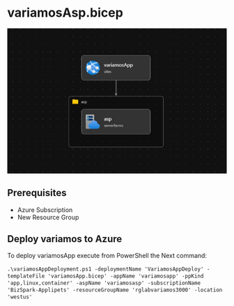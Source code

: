 # variamosAsp.bicep

![Variamos Deployment Diagram](DeplymentDiagram.jpg "Variamos Deployment Diagram")

## Prerequisites

- Azure Subscription
- New Resource Group

## Deploy variamos to Azure 

To deploy variamosApp execute from PowerShell the Next command:

    .\variamosAppDeployment.ps1 -deploymentName 'VariamosAppDeploy' -templateFile 'variamosApp.bicep' -appName 'variamosapp' -ppKind 'app,linux,container' -aspName 'variamosasp' -subscriptionName 'BizSpark-Applipets' -resourceGroupName 'rglabvariamos3000' -location 'westus'

